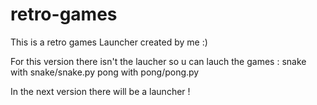 # retro-games

This is a retro games Launcher created by me :)

For this version there isn't the laucher so u can lauch the games :
    snake with snake/snake.py
    pong with pong/pong.py

In the next version there will be a launcher !
